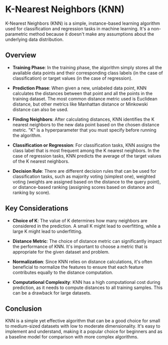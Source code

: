 # K-Nearest Neighbors (KNN)

K-Nearest Neighbors (KNN) is a simple, instance-based learning algorithm used for classification and regression tasks in machine learning. It's a non-parametric method because it doesn't make any assumptions about the underlying data distribution.

## Overview

- **Training Phase**: In the training phase, the algorithm simply stores all the available data points and their corresponding class labels (in the case of classification) or target values (in the case of regression).

- **Prediction Phase**: When given a new, unlabeled data point, KNN calculates the distances between that point and all the points in the training dataset. The most common distance metric used is Euclidean distance, but other metrics like Manhattan distance or Minkowski distance can also be used.

- **Finding Neighbors**: After calculating distances, KNN identifies the K nearest neighbors to the new data point based on the chosen distance metric. "K" is a hyperparameter that you must specify before running the algorithm.

- **Classification or Regression**: For classification tasks, KNN assigns the class label that is most frequent among the K nearest neighbors. In the case of regression tasks, KNN predicts the average of the target values of the K nearest neighbors.

- **Decision Rule**: There are different decision rules that can be used for classification tasks, such as majority voting (simplest one), weighted voting (weights are assigned based on the distance to the query point), or distance-based ranking (assigning scores based on distance and ranking by score).

## Key Considerations

- **Choice of K**: The value of K determines how many neighbors are considered in the prediction. A small K might lead to overfitting, while a large K might lead to underfitting.

- **Distance Metric**: The choice of distance metric can significantly impact the performance of KNN. It's important to choose a metric that is appropriate for the given dataset and problem.

- **Normalization**: Since KNN relies on distance calculations, it's often beneficial to normalize the features to ensure that each feature contributes equally to the distance computation.

- **Computational Complexity**: KNN has a high computational cost during prediction, as it needs to compute distances to all training samples. This can be a drawback for large datasets.

## Conclusion

KNN is a simple yet effective algorithm that can be a good choice for small to medium-sized datasets with low to moderate dimensionality. It's easy to implement and understand, making it a popular choice for beginners and as a baseline model for comparison with more complex algorithms.
